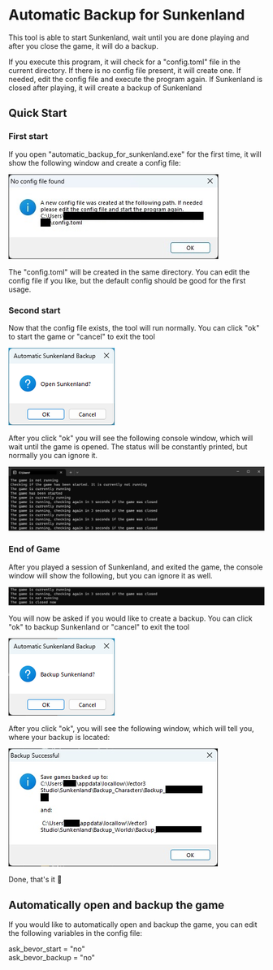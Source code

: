 # Automatic Backup for Sunkenland

This tool is able to start Sunkenland, wait until you are done playing and after you close the game, it will do a backup.

If you execute this program, it will check for a "config.toml" file in the current directory. If there is no config file present,
it will create one. If needed, edit the config file and execute the program again.
If Sunkenland is closed after playing, it will create a backup of Sunkenland

## Quick Start

### First start

If you open "automatic_backup_for_sunkenland.exe" for the first time, it will show the following window and create a config file:

![config file notification](./docs/img/config_file_notification.jpg)

The "config.toml" will be created in the same directory. You can edit the config file if you like, but the default config should be good for the first usage.

### Second start

Now that the config file exists, the tool will run normally.
You can click "ok" to start the game or "cancel" to exit the tool

![Open the game](./docs/img/open_request.png)

After you click "ok" you will see the following console window, which will wait until the game is opened. The status will be constantly printed, but normally you can ignore it.

![Start log terminal](docs/img/start_log.png)

### End of Game

After you played a session of Sunkenland, and exited the game, the console window will show the following, but you can ignore it as well.

![End log terminal](docs/img/end_log.png)

You will now be asked if you would like to create a backup.
You can click "ok" to backup Sunkenland or "cancel" to exit the tool

![Backup request](docs/img/backup_request.png)

After you click "ok", you will see the following window, which will tell you, where your backup is located:

![Backup notification](docs/img/backup_notification.jpg)

Done, that's it 🥳

## Automatically open and backup the game

If you would like to automatically open and backup the game, you can edit the following variables in the config file:

ask_bevor_start = "no"  
ask_bevor_backup = "no"
